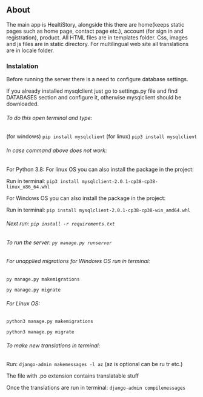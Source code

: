 ## About

The main app is HealtiStory, alongside this there are home(keeps static pages such as home page, contact page etc.),
account (for sign in and registration), product.
All HTML files are in templates folder. Css, images and js files are in static directory.
For multilingual web site all translations are in locale folder. 

### Instalation

Before running the server there is a need to configure database settings.

If you already installed mysqlclient just go to settings.py file and find DATABASES section and configure it, otherwise mysqlclient should be downloaded.

###### To do this open terminal and type:

(for windows) `pip install mysqlclient`
(for linux) `pip3 install mysqlclient`

###### In case command above does not work:
For Python 3.8: 
For linux OS you can also install the package in the project:

Run in terminal: `pip3 install mysqlclient-2.0.1-cp38-cp38-linux_x86_64.whl`

For Windows OS you can also install the package in the project:

 Run in terminal: `pip install mysqlclient-2.0.1-cp38-cp38-win_amd64.whl`

            
###### Next run: `pip install -r requirements.txt`

###### To run the server: `py manage.py runserver`

###### For unapplied migrations for Windows OS run in terminal:
`py manage.py makemigrations`

`py manage.py migrate`
    
###### For Linux OS:
`python3 manage.py makemigrations`

`python3 manage.py migrate`


###### To make new translations in terminal:
Run: `django-admin makemessages -l az`  (az is optional can be ru tr etc.)

The file with .po extension contains translatable stuff

Once the translations are run in terminal: `django-admin compilemessages`
